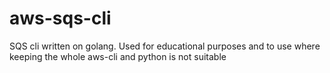 # aws-sqs-cli
SQS cli written on golang. Used for educational purposes and to use where keeping the whole aws-cli and python is not suitable
